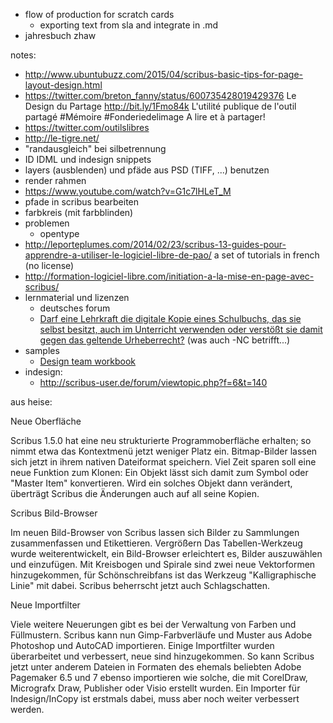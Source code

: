 - flow of production for scratch cards
  - exporting text from sla and integrate in .md
- jahresbuch zhaw

notes:
- http://www.ubuntubuzz.com/2015/04/scribus-basic-tips-for-page-layout-design.html
- https://twitter.com/breton_fanny/status/600735428019429376 Le Design du Partage http://bit.ly/1Fmo84k  L'utilité publique de l'outil partagé #Mémoire #Fonderiedelimage A lire et à partager!
- https://twitter.com/outilslibres
- http://le-tigre.net/
- "randausgleich" bei silbetrennung
- ID IDML und indesign snippets
- layers (ausblenden) und pfäde aus PSD (TIFF, ...) benutzen
- render rahmen
- https://www.youtube.com/watch?v=G1c7lHLeT_M
- pfade in scribus bearbeiten
- farbkreis (mit farbblinden)
- problemen
  - opentype
- <http://leporteplumes.com/2014/02/23/scribus-13-guides-pour-apprendre-a-utiliser-le-logiciel-libre-de-pao/> a set of tutorials in french (no license)
- <http://formation-logiciel-libre.com/initiation-a-la-mise-en-page-avec-scribus/>
- lernmaterial und lizenzen
  - deutsches forum
  - [Darf eine Lehrkraft die digitale Kopie eines Schulbuchs, das sie selbst besitzt, auch im Unterricht verwenden oder verstößt sie damit gegen das geltende Urheberrecht?](http://www.lehrer-online.de/fall-des-monats-1-2015.php) (was auch -NC betrifft...)
- samples
  - [Design team workbook](https://github.com/mairin/agc-materials/blob/master/workbook/)
- indesign:
  - http://scribus-user.de/forum/viewtopic.php?f=6&t=140

aus heise:

Neue Oberfläche

Scribus 1.5.0 hat eine neu strukturierte Programmoberfläche erhalten; so nimmt etwa das Kontextmenü jetzt weniger Platz ein. Bitmap-Bilder lassen sich jetzt in ihrem nativen Dateiformat speichern. Viel Zeit sparen soll eine neue Funktion zum Klonen: Ein Objekt lässt sich damit zum Symbol oder "Master Item" konvertieren. Wird ein solches Objekt dann verändert, überträgt Scribus die Änderungen auch auf all seine Kopien.

Scribus Bild-Browser

Im neuen Bild-Browser von Scribus lassen sich Bilder zu Sammlungen zusammenfassen und Etikettieren.  Vergrößern Das Tabellen-Werkzeug wurde weiterentwickelt, ein Bild-Browser erleichtert es, Bilder auszuwählen und einzufügen. Mit Kreisbogen und Spirale sind zwei neue Vektorformen hinzugekommen, für Schönschreibfans ist das Werkzeug "Kalligraphische Linie" mit dabei. Scribus beherrscht jetzt auch Schlagschatten.

Neue Importfilter

Viele weitere Neuerungen gibt es bei der Verwaltung von Farben und Füllmustern. Scribus kann nun Gimp-Farbverläufe und Muster aus Adobe Photoshop und AutoCAD importieren. Einige Importfilter wurden überarbeitet und verbessert, neue sind hinzugekommen. So kann Scribus jetzt unter anderem Dateien in Formaten des ehemals beliebten Adobe Pagemaker 6.5 und 7 ebenso importieren wie solche, die mit CorelDraw, Micrografx Draw, Publisher oder Visio erstellt wurden. Ein Importer für Indesign/InCopy ist erstmals dabei, muss aber noch weiter verbessert werden.
